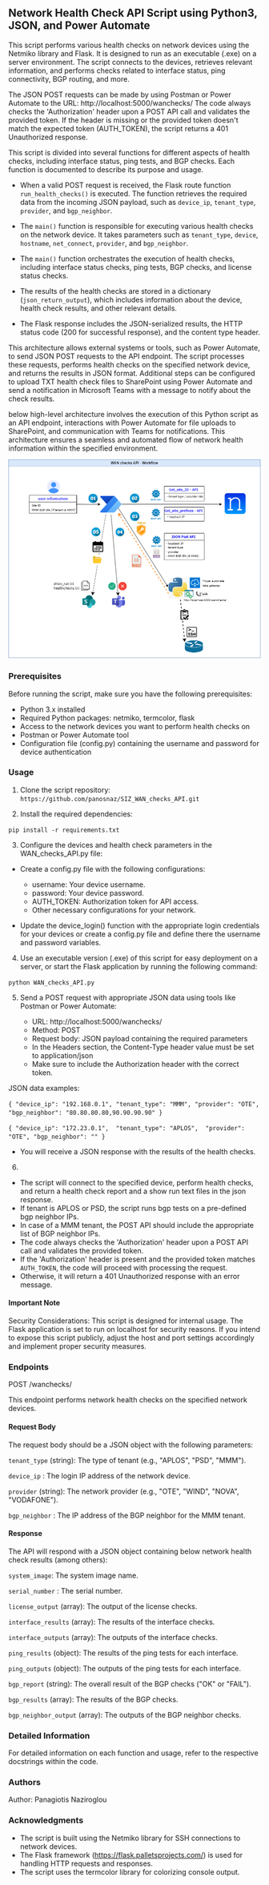 ## **Network Health Check API Script using Python3, JSON, and Power Automate** 

This script performs various health checks on network devices using the Netmiko library and Flask.
It is designed to run as an executable (.exe) on a server environment. 
The script connects to the devices, retrieves relevant information, and performs checks related to
interface status, ping connectivity, BGP routing, and more.

The JSON POST requests can be made by using Postman or Power Automate to the URL: http://localhost:5000/wanchecks/
The code always checks the 'Authorization' header upon a POST API call and validates the provided token.
If the header is missing or the provided token doesn't match the expected token (AUTH_TOKEN), the script returns a 401 Unauthorized response.

This script is divided into several functions for different aspects of health checks, including
interface status, ping tests, and BGP checks. Each function is documented to describe its purpose
and usage.

- When a valid POST request is received, the Flask route function `run_health_checks()` is executed.
  The function retrieves the required data from the incoming JSON payload, such as `device_ip`, `tenant_type`, `provider`, and `bgp_neighbor`.

- The `main()` function is responsible for executing various health checks on the network device. It takes parameters such as `tenant_type`, `device`, `hostname`, `net_connect`, `provider`, and `bgp_neighbor`.

- The `main()` function orchestrates the execution of health checks, including interface status checks, ping tests, BGP checks, and license status checks.

- The results of the health checks are stored in a dictionary (`json_return_output`), which includes information about the device, health check results, and other relevant details.

- The Flask response includes the JSON-serialized results, the HTTP status code (200 for successful response), and the content type header.

This architecture allows external systems or tools, such as Power Automate, to send JSON POST requests to the API endpoint. The script processes these requests, performs health checks on the specified network device, and returns the results in JSON format.
Additional steps can be configured to upload TXT health check files to SharePoint using Power Automate and send a notification in Microsoft Teams with a message to notify about the check results.

below high-level architecture involves the execution of this Python script as an API endpoint, interactions with Power Automate for file uploads to SharePoint, and communication with Teams for notifications. 
This architecture ensures a seamless and automated flow of network health information within the specified environment.

![WAN_checks_API Diagram](https://github.com/panosnaz/SIZ_WAN_checks_API/blob/83fbef1f9af8a1eda2a810d28260e770c11e35a3/WAN%20checks%20API.png)
### **Prerequisites** 

Before running the script, make sure you have the following prerequisites:

- Python 3.x installed
- Required Python packages: netmiko, termcolor, flask
- Access to the network devices you want to perform health checks on
- Postman or Power Automate tool
- Configuration file (config.py) containing the username and password for device authentication

### **Usage** 

1. Clone the script repository:
`https://github.com/panosnaz/SIZ_WAN_checks_API.git`

2. Install the required dependencies:

`pip install -r requirements.txt`

3. Configure the devices and health check parameters in the WAN_checks_API.py file:

- Create a config.py file with the following configurations:
	- username: Your device username.
	- password: Your device password.
	- AUTH_TOKEN: Authorization token for API access.
	- Other necessary configurations for your network.
	
- Update the device_login() function with the appropriate login credentials for your devices or create a config.py file and define there the username and password variables.

4. Use an executable version (.exe) of this script for easy deployment on a server, or start the Flask application by running the following command:

`python WAN_checks_API.py`

5. Send a POST request with appropriate JSON data using tools like Postman or Power Automate:

	- URL: http://localhost:5000/wanchecks/
	- Method: POST
	- Request body: JSON payload containing the required parameters
	- In the Headers section, the Content-Type header value must be set to application/json 
	- Make sure to include the Authorization header with the correct token.

JSON data examples:

`
{
  "device_ip": "192.168.0.1",
  "tenant_type": "MMM",
  "provider": "OTE",
  "bgp_neighbor": "80.80.80.80,90.90.90.90"
}
`

`
{
"device_ip": "172.23.0.1", 
"tenant_type": "APLOS", 
"provider": "OTE",
"bgp_neighbor": ""
}
`

- You will receive a JSON response with the results of the health checks.


6. 
- The script will connect to the specified device, perform health checks, and return a health check report and a show run text files in the json response.
- If tenant is APLOS or PSD, the script runs bgp tests on a pre-defined bgp neighbor IPs. 
- In case of a MMM tenant, the POST API should include the appropriate list of BGP neighbor IPs.
- The code always checks the 'Authorization' header upon a POST API call and validates the provided token. 
- If the 'Authorization' header is present and the provided token matches `AUTH_TOKEN`, the code will proceed with processing the request. 
- Otherwise, it will return a 401 Unauthorized response with an error message.


#### **Important Note**

Security Considerations: 
This script is designed for internal usage. 
The Flask application is set to run on localhost for security reasons. 
If you intend to expose this script publicly, adjust the host and port settings accordingly and implement proper security measures.
	
### **Endpoints**

POST /wanchecks/

This endpoint performs network health checks on the specified network devices.

#### **Request Body**

The request body should be a JSON object with the following parameters:

`tenant_type` (string): The type of tenant (e.g., "APLOS", "PSD", "MMM").

`device_ip` : The login IP address of the network device.

`provider` (string): The network provider (e.g., "OTE", "WIND", "NOVA", "VODAFONE").

`bgp_neighbor` : The IP address of the BGP neighbor for the MMM tenant.


#### **Response**

The API will respond with a JSON object containing below network health check results (among others):

`system_image`: The system image name.

`serial_number` : The serial number.

`license_output` (array): The output of the license checks.

`interface_results` (array): The results of the interface checks.

`interface_outputs` (array): The outputs of the interface checks.

`ping_results` (object): The results of the ping tests for each interface.

`ping_outputs` (object): The outputs of the ping tests for each interface.

`bgp_report` (string): The overall result of the BGP checks ("OK" or "FAIL").

`bgp_results` (array): The results of the BGP checks.

`bgp_neighbor_output` (array): The outputs of the BGP neighbor checks.



### **Detailed Information**

For detailed information on each function and usage, refer to the respective docstrings within the code.

### **Authors** 

Author: Panagiotis Naziroglou

### **Acknowledgments** 

- The script is built using the Netmiko library for SSH connections to network devices.
- The Flask framework (https://flask.palletsprojects.com/) is used for handling HTTP requests and responses.
- The script uses the termcolor library for colorizing console output.